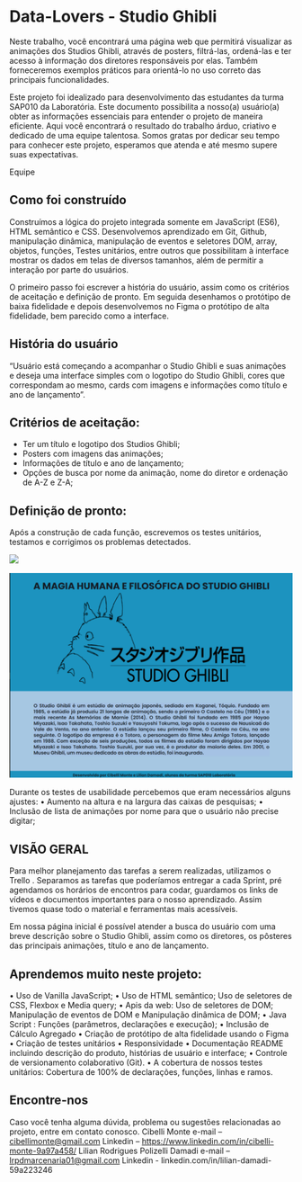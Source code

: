 # Data-Lovers - Studio Ghibli

Neste trabalho, você encontrará uma página web que permitirá visualizar as animações dos Studios Ghibli, através de posters, filtrá-las, ordená-las e ter acesso à informação dos diretores responsáveis por elas. Também forneceremos exemplos práticos para orientá-lo no uso correto das principais funcionalidades.

Este projeto foi idealizado para desenvolvimento das estudantes da turma SAP010 da Laboratória.  Este documento possibilita a nosso(a) usuário(a) obter as informações essenciais para entender o projeto de maneira eficiente. Aqui você encontrará o resultado do trabalho árduo, criativo e dedicado de uma equipe talentosa.
Somos gratas por dedicar seu tempo para conhecer este projeto, esperamos que atenda e até mesmo supere suas expectativas.

Equipe 


## Como foi construído

Construímos a lógica do projeto integrada somente em JavaScript (ES6), HTML semântico e CSS.  Desenvolvemos aprendizado em Git, Github,  manipulação dinâmica, manipulação de eventos e seletores DOM, array, objetos, funções, Testes unitários, entre outros  que possibilitam   à interface mostrar os dados em telas de diversos tamanhos, além de  permitir a interação por parte do usuários.

O primeiro passo foi escrever a história do usuário, assim como os critérios de aceitação e definição de pronto. Em seguida desenhamos o protótipo de baixa fidelidade e depois desenvolvemos no Figma o protótipo de alta fidelidade, bem parecido como a interface.

## História do usuário

“Usuário está começando a acompanhar o Studio Ghibli e suas animações e deseja uma interface simples com o logotipo do Studio Ghibli, cores que correspondam ao mesmo, cards com imagens e informações como  título e ano de lançamento”.

## Critérios de aceitação: 

* Ter um título e logotipo dos Studios Ghibli;
* Posters com imagens das animações;
* Informações de título e ano de lançamento;
* Opções de busca por nome da animação, nome do diretor e ordenação de A-Z e Z-A;


## Definição de pronto:

Após a construção de cada função, escrevemos os testes unitários,  testamos  e corrigimos os problemas detectados. 

<img src="site01.png">

![site01](src\img\site01.png)


Durante os testes de usabilidade percebemos que eram necessários alguns ajustes:
•	Aumento na altura e na largura das caixas de pesquisas;
•	Inclusão de lista de animações por nome para que o usuário não precise digitar;



## VISÃO GERAL

Para melhor planejamento das tarefas a serem realizadas, utilizamos o Trello . Separamos as tarefas que poderíamos entregar a cada Sprint, pré agendamos os horários de encontros para codar, guardamos os links de vídeos e documentos importantes para o nosso aprendizado. Assim tivemos quase todo o material e ferramentas mais acessíveis.

Em nossa página inicial é possível atender a busca do usuário com uma breve descrição sobre o Studio Ghibli, assim como os diretores,  os pôsteres das principais animações, título e ano de lançamento.

## Aprendemos  muito neste projeto: 

•	Uso de Vanilla JavaScript;
•	Uso de HTML semântico; Uso de seletores de CSS, Flexbox e Media query;
•	Apis da web: Uso de seletores de DOM;  Manipulação de eventos de DOM e Manipulação dinâmica de DOM;
•	Java Script : Funções (parâmetros, declarações e execução);
•	Inclusão de Cálculo Agregado
•	Criação de protótipo de alta fidelidade usando o Figma
•	Criação de testes unitários
•	Responsividade
•	Documentação README incluindo descrição do produto, histórias de usuário e interface;
•	Controle de versionamento colaborativo (Git).
• A cobertura de nossos testes unitários:
Cobertura de 100% de declarações, funções, linhas e ramos.



## Encontre-nos
Caso você tenha alguma  dúvida, problema ou sugestões relacionadas ao projeto, entre em contato conosco.
Cibelli Monte 
e-mail – cibellimonte@gmail.com
Linkedin – https://www.linkedin.com/in/cibelli-monte-9a97a458/
Lilian Rodrigues Polizelli Damadi 
e-mail – lrpdmarcenaria01@gmail.com
Linkedin - linkedin.com/in/lilian-damadi-59a223246

